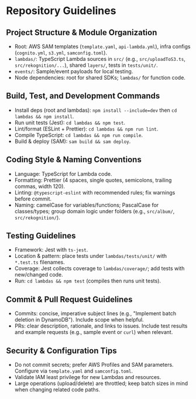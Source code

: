 # Repository Guidelines

## Project Structure & Module Organization
- Root: AWS SAM templates (`template.yaml`, `api-lambda.yml`), infra configs (`cognito.yml`, `s3.yml`, `samconfig.toml`).
- `lambdas/`: TypeScript Lambda sources in `src/` (e.g., `src/uploadToS3.ts`, `src/rekognition/...`), shared `layers/`, tests in `tests/unit/`.
- `events/`: Sample/event payloads for local testing.
- Node dependencies: root for shared SDKs; `lambdas/` for function code.

## Build, Test, and Development Commands
- Install deps (root and lambdas): `npm install --include=dev` then `cd lambdas && npm install`.
- Run unit tests (Jest): `cd lambdas && npm test`.
- Lint/format (ESLint + Prettier): `cd lambdas && npm run lint`.
- Compile TypeScript: `cd lambdas && npm run compile`.
- Build & deploy (SAM): `sam build && sam deploy`.

## Coding Style & Naming Conventions
- Language: TypeScript for Lambda code.
- Formatting: Prettier (4 spaces, single quotes, semicolons, trailing commas, width 120).
- Linting: `@typescript-eslint` with recommended rules; fix warnings before commit.
- Naming: camelCase for variables/functions; PascalCase for classes/types; group domain logic under folders (e.g., `src/album/`, `src/rekognition/`).

## Testing Guidelines
- Framework: Jest with `ts-jest`.
- Location & pattern: place tests under `lambdas/tests/unit/` with `*.test.ts` filenames.
- Coverage: Jest collects coverage to `lambdas/coverage/`; add tests with new/changed code.
- Run: `cd lambdas && npm test` (compiles then runs unit tests).

## Commit & Pull Request Guidelines
- Commits: concise, imperative subject lines (e.g., "Implement batch deletion in DynamoDB"). Include scope when helpful.
- PRs: clear description, rationale, and links to issues. Include test results and example requests (e.g., sample event or `curl`) when relevant.

## Security & Configuration Tips
- Do not commit secrets; prefer AWS Profiles and SAM parameters. Configure via `template.yaml` and `samconfig.toml`.
- Validate IAM least privilege for new Lambdas and resources.
- Large operations (upload/delete) are throttled; keep batch sizes in mind when changing related code paths.

